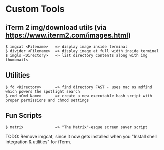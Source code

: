 # Custom Tools
## iTerm 2 img/download utils (via https://www.iterm2.com/images.html)
    $ imgcat <Filename>   => display image inside terminal
    $ divider <Filename>  => display image at full width inside terminal
    $ imgls <Directory>   => list directory contents along with img thumbnails

## Utilities
    $ fd <Directory>      => find directory FAST - uses mac os mdfind which powers the spotlight search
    $ cmd <Cmd Name>      => create a new executable bash script with proper permissions and chmod settings

## Fun Scripts
    $ matrix              => "The Matrix"-esque screen saver script


TODO: Remove imgcat, since it now gets installed when you "Install shell integration & utilities" for iTerm.
